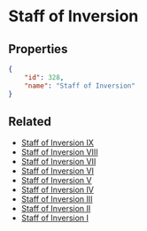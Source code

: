 # Staff of Inversion

<no description available>

## Properties

```json
{
    "id": 328,
    "name": "Staff of Inversion"
}
```

## Related

- [Staff of Inversion IX](../items/19882-staff-of-inversion-ix.md)
- [Staff of Inversion VIII](../items/19881-staff-of-inversion-viii.md)
- [Staff of Inversion VII](../items/19880-staff-of-inversion-vii.md)
- [Staff of Inversion VI](../items/19879-staff-of-inversion-vi.md)
- [Staff of Inversion V](../items/19878-staff-of-inversion-v.md)
- [Staff of Inversion IV](../items/19877-staff-of-inversion-iv.md)
- [Staff of Inversion III](../items/19876-staff-of-inversion-iii.md)
- [Staff of Inversion II](../items/19875-staff-of-inversion-ii.md)
- [Staff of Inversion I](../items/19874-staff-of-inversion-i.md)

